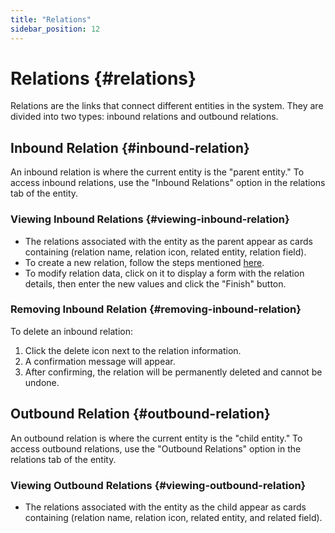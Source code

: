 ```yaml
---
title: "Relations"
sidebar_position: 12
---
```


# Relations {#relations}

Relations are the links that connect different entities in the system. They are divided into two types: inbound relations and outbound relations.

## Inbound Relation {#inbound-relation}

An inbound relation is where the current entity is the "parent entity." To access inbound relations, use the "Inbound Relations" option in the relations tab of the entity.

### Viewing Inbound Relations {#viewing-inbound-relation}

- The relations associated with the entity as the parent appear as cards containing (relation name, relation icon, related entity, relation field).
- To create a new relation, follow the steps mentioned [here](../my-first-application/my-first-app-modifying-the-tasks-system.md#adding-a-relation).
- To modify relation data, click on it to display a form with the relation details, then enter the new values and click the "Finish" button.

### Removing Inbound Relation {#removing-inbound-relation}

To delete an inbound relation:
1. Click the delete icon next to the relation information.
2. A confirmation message will appear.
3. After confirming, the relation will be permanently deleted and cannot be undone.

## Outbound Relation {#outbound-relation}

An outbound relation is where the current entity is the "child entity." To access outbound relations, use the "Outbound Relations" option in the relations tab of the entity.

### Viewing Outbound Relations {#viewing-outbound-relation}

- The relations associated with the entity as the child appear as cards containing (relation name, relation icon, related entity, and related field).
